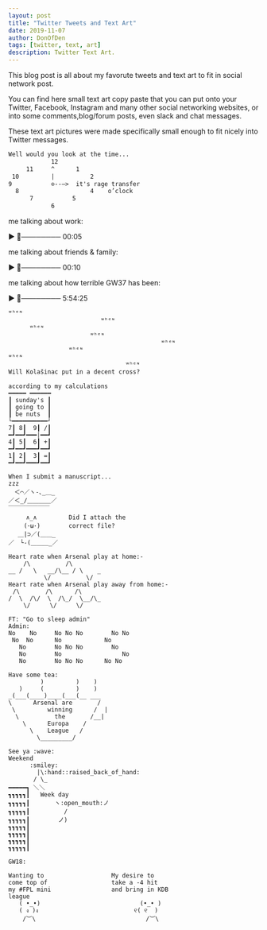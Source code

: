 ```yaml
---
layout: post
title: "Twitter Tweets and Text Art"
date: 2019-11-07
author: DonOfDen
tags: [twitter, text, art]
description: Twitter Text Art.
---
```

This blog post is all about my favorute tweets and text art to fit in social network post.

You can find here small text art copy paste that you can put onto your Twitter, Facebook, Instagram and many other social networking websites, or into some comments,blog/forum posts, even slack and chat messages.

These text art pictures were made specifically small enough to fit nicely into Twitter messages.

```html
Well would you look at the time...
            12
     11     ^      1
 10         |          2
9           ⊙--—>  it's rage transfer
  8                    4    o’clock
      7           5       
            6
```


me talking about work:

:arrow_forward: :radio_button:──────── 00:05

me talking about friends & family:

:arrow_forward: :radio_button:──────── 00:10

me talking about how terrible GW37 has been:

:arrow_forward: :radio_button:──────── 5:54:25


```html
ʷʰᵉᶰ
                          ʷʰᵉᶰ
      ʷʰᵉᶰ
                       ʷʰᵉᶰ
                                           ʷʰᵉᶰ
                 ʷʰᵉᶰ
ʷʰᵉᶰ
                                 ʷʰᵉᶰ
Will Kolašinac put in a decent cross?
```

```
according to my calculations
━━━━━ ━━━━━━
┃ sunday's ┃
┃ going to ┃
┃ be nuts  ┃
└━━━━━━━━━━┘
7┃ 8┃  9┃ /┃
━┛━━┛━━━|━━┛
4┃ 5┃  6┃ +┃
━┛━━┛━━━┛━━┛
1┃ 2┃  3┃ =┃
━┛━━┛━━━┛━━┛
```

```
When I submit a manuscript...
zzz
　＜⌒／ヽ-､_＿_
／＜_/＿＿＿＿／
￣￣￣￣￣￣￣
　　　∧_∧         Did I attach the 
　　 (･ω･)        correct file?
　 ＿|⊃／(＿＿_  
／　└-(＿＿＿_／
```

```
Heart rate when Arsenal play at home:-
⠀   /\⠀ ⠀ ⠀ ⠀  /\    
__ /   \   __/\__ / \    _
          \/⠀ ⠀ ⠀ ⠀  \/
Heart rate when Arsenal play away from home:-
⠀/\⠀      /\⠀     /\
/  \  /\/  \  /\_/  \__/\_
⠀   \/⠀⠀   \/⠀⠀   \/
```

```
FT: "Go to sleep admin"
Admin:
No    No     No No No        No No
 No  No      No            No  
   No        No No No        No 
   No        No                 No
   No        No No No      No No
```

```
Have some tea:
         )         )    )
   )     (         )    )   
_(___(____)____(___(__ ___
\      Arsenal are       /
 \         winning      /  |
  \          the       /__|
    \      Europa    /
      \    League   /
        \_________/

```

```
See ya :wave:
Weekend
      :smiley:
        |\:hand::raised_back_of_hand:
       / \_
━━━━━┓ ＼＼
┓┓┓┓┓┃   Week day
┓┓┓┓┓┃       ヽ:open_mouth:ノ
┓┓┓┓┓┃ 　       /
┓┓┓┓┓┃        ノ)
┓┓┓┓┓┃
┓┓┓┓┓┃
┓┓┓┓┓┃
┓┓┓┓┓┃

```

```
GW18:

Wanting to                   My desire to
come top of                  take a -4 hit
my #FPL mini                 and bring in KDB
league
   ( •_•)                            (•_• )
   ( ง )ง                           ୧( ୧  )
    /︶\                               /︶\
```
